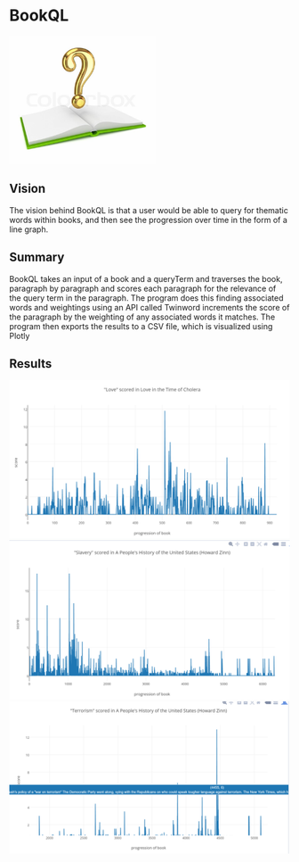 # BookQL
<img src="cover.jpg" height="230px" >

## Vision
The vision behind BookQL is that a user would be able to query for thematic words within books, and then see the progression over time in the form of a line graph.

## Summary
BookQL takes an input of a book and a queryTerm and traverses the book, paragraph by paragraph and scores each paragraph for the relevance of the query term in the paragraph. The program does this finding associated words and weightings using an API called Twinword increments the score of the paragraph by the weighting of any associated words it matches. The program then exports the results to a CSV file, which is visualized using Plotly

## Results

<img src="love.png" />
<img src="slavery.PNG" />
<img src="terrorism.png" />